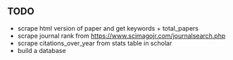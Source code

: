 ## TODO
- scrape html version of paper and get keywords + total_papers
- scrape journal rank from  https://www.scimagojr.com/journalsearch.php
- scrape citations_over_year from stats table in scholar
- build a database